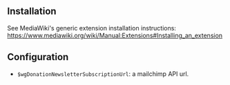 ## Installation
See MediaWiki's generic extension installation instructions:
https://www.mediawiki.org/wiki/Manual:Extensions#Installing_an_extension

## Configuration
- `$wgDonationNewsletterSubscriptionUrl`: a mailchimp API url. 

